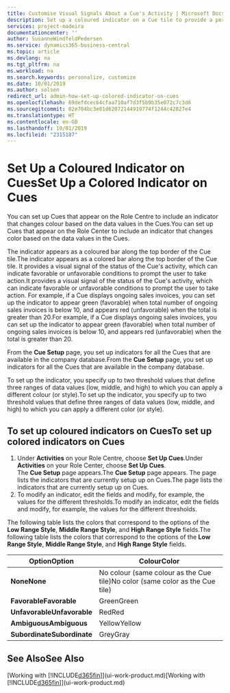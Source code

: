 ```yaml
---
title: Customise Visual Signals About a Cue's Activity | Microsoft Docs
description: Set up a coloured indicator on a Cue tile to provide a personalised visual signal of the Cue’s activity.
services: project-madeira
documentationcenter: ''
author: SusanneWindfeldPedersen
ms.service: dynamics365-business-central
ms.topic: article
ms.devlang: na
ms.tgt_pltfrm: na
ms.workload: na
ms.search.keywords: personalize, customize
ms.date: 10/01/2019
ms.author: solsen
redirect_url: admin-how-set-up-colored-indicator-on-cues
ms.openlocfilehash: 69defdcec64cfaa710af7d3f5b9b35e072c7c3d6
ms.sourcegitcommit: 02e704bc3e01d62072144919774f1244c42827e4
ms.translationtype: HT
ms.contentlocale: en-GB
ms.lasthandoff: 10/01/2019
ms.locfileid: "2315187"
---
```

# <a name="set-up-a-colored-indicator-on-cues"></a><span data-ttu-id="0b326-103">Set Up a Coloured Indicator on Cues</span><span class="sxs-lookup"><span data-stu-id="0b326-103">Set Up a Colored Indicator on Cues</span></span>
<span data-ttu-id="0b326-104">You can set up Cues that appear on the Role Centre to include an indicator that changes colour based on the data values in the Cues.</span><span class="sxs-lookup"><span data-stu-id="0b326-104">You can set up Cues that appear on the Role Center to include an indicator that changes color based on the data values in the Cues.</span></span>

<span data-ttu-id="0b326-105">The indicator appears as a coloured bar along the top border of the Cue tile.</span><span class="sxs-lookup"><span data-stu-id="0b326-105">The indicator appears as a colored bar along the top border of the Cue tile.</span></span> <span data-ttu-id="0b326-106">It provides a visual signal of the status of the Cue's activity, which can indicate favorable or unfavorable conditions to prompt the user to take action.</span><span class="sxs-lookup"><span data-stu-id="0b326-106">It provides a visual signal of the status of the Cue's activity, which can indicate favorable or unfavorable conditions to prompt the user to take action.</span></span> <span data-ttu-id="0b326-107">For example, if a Cue displays ongoing sales invoices, you can set up the indicator to appear green (favorable) when total number of ongoing sales invoices is below 10, and appears red (unfavorable) when the total is greater than 20.</span><span class="sxs-lookup"><span data-stu-id="0b326-107">For example, if a Cue displays ongoing sales invoices, you can set up the indicator to appear green (favorable) when total number of ongoing sales invoices is below 10, and appears red (unfavorable) when the total is greater than 20.</span></span>

<span data-ttu-id="0b326-108">From the **Cue Setup** page, you set up indicators for all the Cues that are available in the company database.</span><span class="sxs-lookup"><span data-stu-id="0b326-108">From the **Cue Setup** page, you set up indicators for all the Cues that are available in the company database.</span></span>

<span data-ttu-id="0b326-109">To set up the indicator, you specify up to two threshold values that define three ranges of data values (low, middle, and high) to which you can apply a different colour (or style).</span><span class="sxs-lookup"><span data-stu-id="0b326-109">To set up the indicator, you specify up to two threshold values that define three ranges of data values (low, middle, and high) to which you can apply a different color (or style).</span></span>

## <a name="to-set-up-colored-indicators-on-cues"></a><span data-ttu-id="0b326-110">To set up coloured indicators on Cues</span><span class="sxs-lookup"><span data-stu-id="0b326-110">To set up colored indicators on Cues</span></span>
1. <span data-ttu-id="0b326-111">Under **Activities** on your Role Centre, choose **Set Up Cues**.</span><span class="sxs-lookup"><span data-stu-id="0b326-111">Under **Activities** on your Role Center, choose **Set Up Cues**.</span></span>  
   <span data-ttu-id="0b326-112">The **Cue Setup** page appears.</span><span class="sxs-lookup"><span data-stu-id="0b326-112">The **Cue Setup** page appears.</span></span> <span data-ttu-id="0b326-113">The page lists the indicators that are currently setup up on Cues.</span><span class="sxs-lookup"><span data-stu-id="0b326-113">The page lists the indicators that are currently setup up on Cues.</span></span>
2. <span data-ttu-id="0b326-114">To modify an indicator, edit the fields and modify, for example, the values for the different thresholds.</span><span class="sxs-lookup"><span data-stu-id="0b326-114">To modify an indicator, edit the fields and modify, for example, the values for the different thresholds.</span></span>  

<span data-ttu-id="0b326-115">The following table lists the colors that correspond to the options of the **Low Range Style**, **Middle Range Style**, and **High Range Style** fields.</span><span class="sxs-lookup"><span data-stu-id="0b326-115">The following table lists the colors that correspond to the options of the **Low Range Style**, **Middle Range Style**, and **High Range Style** fields.</span></span>

| <span data-ttu-id="0b326-116">Option</span><span class="sxs-lookup"><span data-stu-id="0b326-116">Option</span></span> | <span data-ttu-id="0b326-117">Colour</span><span class="sxs-lookup"><span data-stu-id="0b326-117">Color</span></span> |
| --- | --- |
| <span data-ttu-id="0b326-118">**None**</span><span class="sxs-lookup"><span data-stu-id="0b326-118">**None**</span></span> |<span data-ttu-id="0b326-119">No colour (same colour as the Cue tile)</span><span class="sxs-lookup"><span data-stu-id="0b326-119">No color (same color as the Cue tile)</span></span>|
| <span data-ttu-id="0b326-120">**Favorable**</span><span class="sxs-lookup"><span data-stu-id="0b326-120">**Favorable**</span></span> |<span data-ttu-id="0b326-121">Green</span><span class="sxs-lookup"><span data-stu-id="0b326-121">Green</span></span> |
| <span data-ttu-id="0b326-122">**Unfavorable**</span><span class="sxs-lookup"><span data-stu-id="0b326-122">**Unfavorable**</span></span> |<span data-ttu-id="0b326-123">Red</span><span class="sxs-lookup"><span data-stu-id="0b326-123">Red</span></span> |
| <span data-ttu-id="0b326-124">**Ambiguous**</span><span class="sxs-lookup"><span data-stu-id="0b326-124">**Ambiguous**</span></span> |<span data-ttu-id="0b326-125">Yellow</span><span class="sxs-lookup"><span data-stu-id="0b326-125">Yellow</span></span> |
| <span data-ttu-id="0b326-126">**Subordinate**</span><span class="sxs-lookup"><span data-stu-id="0b326-126">**Subordinate**</span></span> |<span data-ttu-id="0b326-127">Grey</span><span class="sxs-lookup"><span data-stu-id="0b326-127">Gray</span></span> |

## <a name="see-also"></a><span data-ttu-id="0b326-128">See Also</span><span class="sxs-lookup"><span data-stu-id="0b326-128">See Also</span></span>
<span data-ttu-id="0b326-129">[Working with [!INCLUDE[d365fin](includes/d365fin_md.md)]](ui-work-product.md)</span><span class="sxs-lookup"><span data-stu-id="0b326-129">[Working with [!INCLUDE[d365fin](includes/d365fin_md.md)]](ui-work-product.md)</span></span>
